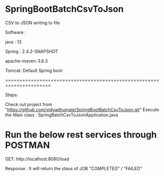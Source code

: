 # SpringBootBatchCsvToJson

CSV to JSON writing to file

Software :

java : 13

Spring : 2.4.2-SNAPSHOT

apache-maven-3.6.3

Tomcat: Default Spring boot 

======================================================================

Steps:

Check out project from "https://github.com/vidyadhumale/SpringBootBatchCsvToJson.git"
Execute the Main class : SpringBatchCsvToJsonApplication.java

Run the below rest services through POSTMAN
====================================================================

GET:  http://localhost:8080/load

Response : It will return the staus of JOB "COMPLETED" / "FAILED"
 
